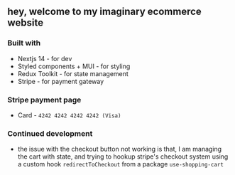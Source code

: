 ## hey, welcome to my imaginary ecommerce website

### Built with

- Nextjs 14 - for dev
- Styled components + MUI - for styling
- Redux Toolkit - for state management
- Stripe - for payment gateway

### Stripe payment page

- Card - `4242 4242 4242 4242 (Visa)`

### Continued development

- the issue with the checkout button not working is that, I am managing the cart with state, and trying to hookup stripe's checkout system using a custom hook `redirectToCheckout` from a package `use-shopping-cart`
